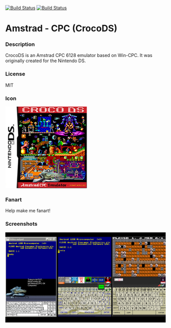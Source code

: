 [![Build Status](https://travis-ci.org/kodi-game/game.libretro.crocods.svg?branch=master)](https://travis-ci.org/kodi-game/game.libretro.crocods)
[![Build Status](https://ci.appveyor.com/api/projects/status/github/kodi-game/game.libretro.crocods?svg=true)](https://ci.appveyor.com/project/kodi-game/game-libretro-crocods)

# Amstrad - CPC (CrocoDS)

### Description

CrocoDS is an Amstrad CPC 6128 emulator based on Win-CPC. It was originally created for the Nintendo DS.

### License

MIT

### Icon

![Icon](game.libretro.crocods/resources/icon.png)

### Fanart

Help make me fanart!

### Screenshots

![Screenshot](game.libretro.crocods/resources/screenshot-01.jpg)
